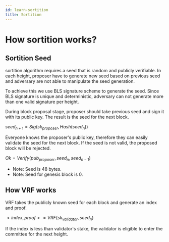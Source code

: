 ```yaml
---
id: learn-sortition
title: Sortition
---
```


# How sortition works?

## Sortition Seed

sortition algorithm requires a seed that is random and publicly verifiable. In each height, proposer
have to generate new seed based on previous seed and adversary are not able to manipulate the seed
generation.

To achieve this we use BLS signature scheme to generate the seed. Since BLS signature is unique and
deterministic, adversary can not generate more than one valid signature per height.

During block proposal stage, proposer should take previous seed and sign it with its public key. The
result is the seed for the next block.

$seed_{n+1}=Sig(sk_{proposer}, Hash(seed_{n}))$

Everyone knows the proposer's public key, therefore they can easily validate the seed for the next
block. If the seed is not valid, the proposed block will be rejected.

$Ok=Verify(pub_{proposer}, seed_{n}, seed_{n-1})$

- Note: Seed is 48 bytes.
- Note: Seed for genesis block is 0.

## How VRF works

VRF takes the publicly known seed for each block and generate an index and proof.

$<index, proof>=VRF(sk_{validator}, seed_{n})$

If the index is less than validator's stake, the validator is eligible to enter the committee for
the next height.
